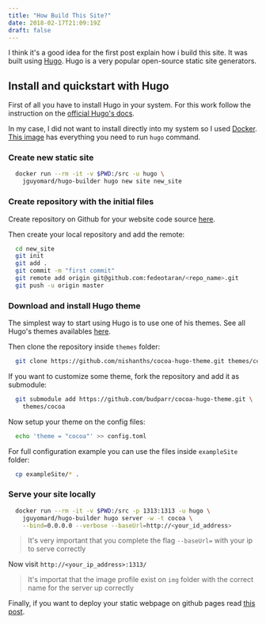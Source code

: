 ```yaml
---
title: "How Build This Site?"
date: 2018-02-17T21:09:19Z
draft: false
---
```


I think it's a good idea for the first post explain how i build this site.
It was built using [Hugo](https://gohugo.io/). Hugo is a very popular
open-source static site generators.

Install and quickstart with Hugo
--------------------------------

First of all you have to install Hugo in your system. For this work follow
the instruction on the [official Hugo's docs](https://gohugo.io/documentation/).

In my case, I did not want to install directly into my system so I used
[Docker](https://www.docker.com/what-docker).
[This image](https://hub.docker.com/r/jguyomard/hugo-builder/) has everything
you need to run `hugo` command.

### Create new static site

```bash
  docker run --rm -it -v $PWD:/src -u hugo \
    jguyomard/hugo-builder hugo new site new_site
```

### Create repository with the initial files

Create repository on Github for your website code source [here](https://github.com/new).

Then create your local repository and add the remote:

```bash
  cd new_site
  git init
  git add .
  git commit -m "first commit"
  git remote add origin git@github.com:fedeotaran/<repo_name>.git
  git push -u origin master
```

### Download and install Hugo theme

The simplest way to start using Hugo is to use one of his themes.
See all Hugo's themes availables [here](https://themes.gohugo.io/).

Then clone the repository inside `themes` folder:

```bash
  git clone https://github.com/nishanths/cocoa-hugo-theme.git themes/cocoa
```

If you want to customize some theme, fork the repository and add it as submodule:

```bash
  git submodule add https://github.com/budparr/cocoa-hugo-theme.git \
    themes/cocoa
```

Now setup your theme on the config files:

```bash
  echo 'theme = "cocoa"' >> config.toml
```

For full configuration example you can use the files inside `exampleSite` folder:

```bash
  cp exampleSite/* .
```
### Serve your site locally

```bash
  docker run --rm -it -v $PWD:/src -p 1313:1313 -u hugo \
    jguyomard/hugo-builder hugo server -w -t cocoa \
    --bind=0.0.0.0 --verbose --baseUrl=http://<your_id_address>
```

> It's very important that you complete the flag `--baseUrl=` with
> your ip to serve correctly

Now visit `http://<your_ip_address>:1313/`

> It's importat that the image profile exist on `img` folder with the correct
> name for the server up correctly

Finally, if you want to deploy your static webpage on github pages read
[this post](https://gohugo.io/hosting-and-deployment/hosting-on-github/).
